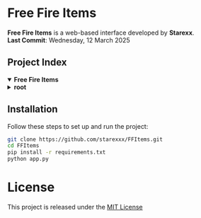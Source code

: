 # Free Fire Items  
**Free Fire Items** is a web-based interface developed by **Starexx**.  
**Last Commit**: Wednesday, 12 March 2025

## Project Index  
<details open>
	<summary><b>Free Fire Items</b></summary>
	<details>
		<summary><b>root</b></summary>
		<blockquote>
			<table>
			<tr><td><b><a href="https://github.com/starexxx/FFItems/blob/main/README.md">README.md</a></b></td></tr>
			<tr><td><b><a href="https://github.com/starexxx/FFItems/blob/main/LICENSE">LICENSE</a></b></td></tr>
			<tr><td><b><a href="https://github.com/starexxx/FFItems/blob/main/requirements.txt">requirements.txt</a></b></td></tr>
			<tr><td><b><a href="https://github.com/starexxx/FFItems/blob/main/app.py">app.py</a></b></td></tr>
			<tr><td><b><a href="https://github.com/starexxx/FFItems/blob/main/vercel.json">vercel.json</a></b></td></tr>
			<tr><td><b><a href="https://github.com/starexxx/FFItems/tree/main/assets/">assets/</a></b></td></tr>
			</table>
		</blockquote>
		<details>
			<summary><b>assets</b></summary>
			<blockquote>
				<table>
				<tr><td><b><a href="https://github.com/starexxx/FFItems/blob/main/assets/error-404.png">error-404.png</a></b></td></tr>
				<tr><td><b><a href="https://github.com/starexxx/FFItems/blob/main/assets/og.png">og.png</a></b></td></tr>
				<tr><td><b><a href="https://github.com/starexxx/FFItems/blob/main/assets/app.json">app.json</a></b></td></tr>
				<tr><td><b><a href="https://github.com/starexxx/FFItems/blob/main/assets/header.png">header.png</a></b></td></tr>
				</table>
			</blockquote>
		</details>
	</details>
</details>  

## Installation  
Follow these steps to set up and run the project:  
```sh
git clone https://github.com/starexxx/FFItems.git
cd FFItems
pip install -r requirements.txt
python app.py
```

# License
This project is released under the [MIT License](LICENSE)
